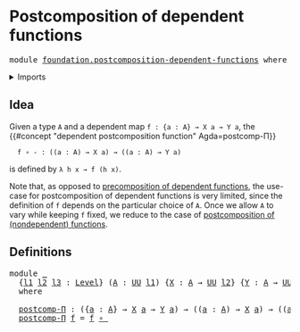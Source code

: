 # Postcomposition of dependent functions

<pre class="Agda"><a id="51" class="Keyword">module</a> <a id="58" href="foundation.postcomposition-dependent-functions.html" class="Module">foundation.postcomposition-dependent-functions</a> <a id="105" class="Keyword">where</a>
</pre>
<details><summary>Imports</summary>

<pre class="Agda"><a id="161" class="Keyword">open</a> <a id="166" class="Keyword">import</a> <a id="173" href="foundation.universe-levels.html" class="Module">foundation.universe-levels</a>

<a id="201" class="Keyword">open</a> <a id="206" class="Keyword">import</a> <a id="213" href="foundation-core.function-types.html" class="Module">foundation-core.function-types</a>
</pre>
</details>

## Idea

Given a type `A` and a dependent map `f : {a : A} → X a → Y a`, the
{{#concept "dependent
postcomposition function" Agda=postcomp-Π}}

```text
  f ∘ - : ((a : A) → X a) → ((a : A) → Y a)
```

is defined by `λ h x → f (h x)`.

Note that, as opposed to
[precomposition of dependent functions](foundation-core.precomposition-dependent-functions.md),
the use-case for postcomposition of dependent functions is very limited, since
the definition of `f` depends on the particular choice of `A`. Once we allow `A`
to vary while keeping `f` fixed, we reduce to the case of
[postcomposition of (nondependent) functions](foundation-core.postcomposition-functions.md).

## Definitions

<pre class="Agda"><a id="953" class="Keyword">module</a> <a id="960" href="foundation.postcomposition-dependent-functions.html#960" class="Module">_</a>
  <a id="964" class="Symbol">{</a><a id="965" href="foundation.postcomposition-dependent-functions.html#965" class="Bound">l1</a> <a id="968" href="foundation.postcomposition-dependent-functions.html#968" class="Bound">l2</a> <a id="971" href="foundation.postcomposition-dependent-functions.html#971" class="Bound">l3</a> <a id="974" class="Symbol">:</a> <a id="976" href="Agda.Primitive.html#742" class="Postulate">Level</a><a id="981" class="Symbol">}</a> <a id="983" class="Symbol">(</a><a id="984" href="foundation.postcomposition-dependent-functions.html#984" class="Bound">A</a> <a id="986" class="Symbol">:</a> <a id="988" href="Agda.Primitive.html#388" class="Primitive">UU</a> <a id="991" href="foundation.postcomposition-dependent-functions.html#965" class="Bound">l1</a><a id="993" class="Symbol">)</a> <a id="995" class="Symbol">{</a><a id="996" href="foundation.postcomposition-dependent-functions.html#996" class="Bound">X</a> <a id="998" class="Symbol">:</a> <a id="1000" href="foundation.postcomposition-dependent-functions.html#984" class="Bound">A</a> <a id="1002" class="Symbol">→</a> <a id="1004" href="Agda.Primitive.html#388" class="Primitive">UU</a> <a id="1007" href="foundation.postcomposition-dependent-functions.html#968" class="Bound">l2</a><a id="1009" class="Symbol">}</a> <a id="1011" class="Symbol">{</a><a id="1012" href="foundation.postcomposition-dependent-functions.html#1012" class="Bound">Y</a> <a id="1014" class="Symbol">:</a> <a id="1016" href="foundation.postcomposition-dependent-functions.html#984" class="Bound">A</a> <a id="1018" class="Symbol">→</a> <a id="1020" href="Agda.Primitive.html#388" class="Primitive">UU</a> <a id="1023" href="foundation.postcomposition-dependent-functions.html#971" class="Bound">l3</a><a id="1025" class="Symbol">}</a>
  <a id="1029" class="Keyword">where</a>

  <a id="1038" href="foundation.postcomposition-dependent-functions.html#1038" class="Function">postcomp-Π</a> <a id="1049" class="Symbol">:</a> <a id="1051" class="Symbol">({</a><a id="1053" href="foundation.postcomposition-dependent-functions.html#1053" class="Bound">a</a> <a id="1055" class="Symbol">:</a> <a id="1057" href="foundation.postcomposition-dependent-functions.html#984" class="Bound">A</a><a id="1058" class="Symbol">}</a> <a id="1060" class="Symbol">→</a> <a id="1062" href="foundation.postcomposition-dependent-functions.html#996" class="Bound">X</a> <a id="1064" href="foundation.postcomposition-dependent-functions.html#1053" class="Bound">a</a> <a id="1066" class="Symbol">→</a> <a id="1068" href="foundation.postcomposition-dependent-functions.html#1012" class="Bound">Y</a> <a id="1070" href="foundation.postcomposition-dependent-functions.html#1053" class="Bound">a</a><a id="1071" class="Symbol">)</a> <a id="1073" class="Symbol">→</a> <a id="1075" class="Symbol">((</a><a id="1077" href="foundation.postcomposition-dependent-functions.html#1077" class="Bound">a</a> <a id="1079" class="Symbol">:</a> <a id="1081" href="foundation.postcomposition-dependent-functions.html#984" class="Bound">A</a><a id="1082" class="Symbol">)</a> <a id="1084" class="Symbol">→</a> <a id="1086" href="foundation.postcomposition-dependent-functions.html#996" class="Bound">X</a> <a id="1088" href="foundation.postcomposition-dependent-functions.html#1077" class="Bound">a</a><a id="1089" class="Symbol">)</a> <a id="1091" class="Symbol">→</a> <a id="1093" class="Symbol">((</a><a id="1095" href="foundation.postcomposition-dependent-functions.html#1095" class="Bound">a</a> <a id="1097" class="Symbol">:</a> <a id="1099" href="foundation.postcomposition-dependent-functions.html#984" class="Bound">A</a><a id="1100" class="Symbol">)</a> <a id="1102" class="Symbol">→</a> <a id="1104" href="foundation.postcomposition-dependent-functions.html#1012" class="Bound">Y</a> <a id="1106" href="foundation.postcomposition-dependent-functions.html#1095" class="Bound">a</a><a id="1107" class="Symbol">)</a>
  <a id="1111" href="foundation.postcomposition-dependent-functions.html#1038" class="Function">postcomp-Π</a> <a id="1122" href="foundation.postcomposition-dependent-functions.html#1122" class="Bound">f</a> <a id="1124" class="Symbol">=</a> <a id="1126" href="foundation.postcomposition-dependent-functions.html#1122" class="Bound">f</a> <a id="1128" href="foundation-core.function-types.html#455" class="Function Operator">∘_</a>
</pre>